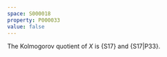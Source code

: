 ```yaml
---
space: S000018
property: P000033
value: false
---
```


The Kolmogorov quotient of $X$ is {S17}
and {S17|P33}.
